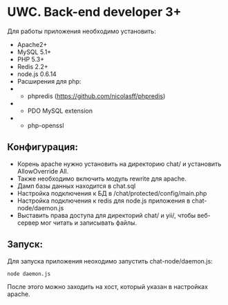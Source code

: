 # UWC. Back-end developer 3+

<p>Для работы приложения необходимо установить:</p>

- Apache2+
- MySQL 5.1+
- PHP 5.3+
- Redis 2.2+
- node.js 0.6.14
- Расширения для php:
- * phpredis (https://github.com/nicolasff/phpredis)
- * PDO MySQL extension
- * php-openssl

## Конфигурация:
- Корень apache нужно установить на директорию chat/ и установить AllowOverride All.
- Также необходимо включить модуль rewrite для apache.
- Дамп базы данных находится в chat.sql
- Настройка подключения к БД в /chat/protected/config/main.php
- Настройка подключения к redis для node.js приложения в chat-node/daemon.js
- Выставить права доступа для директорий chat/ и yii/, чтобы веб-сервер мог читать и записывать файлы.

## Запуск:
Для запуска приложения неоходимо запустить chat-node/daemon.js:

	node daemon.js

После этого можно заходить на хост, который указан в настройках apache.
